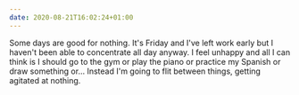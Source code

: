 ```yaml
---
date: 2020-08-21T16:02:24+01:00
---
```


Some days are good for nothing. It's Friday and I've left work early but I haven't been able to concentrate all day anyway. I feel unhappy and all I can think is I should go to the gym or play the piano or practice my Spanish or draw something or... Instead I'm going to flit between things, getting agitated at nothing.

